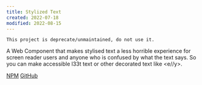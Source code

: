 ```yaml
---
title: Stylized Text
created: 2022-07-18
modified: 2022-08-15
---
```


~~~ callout **Warning!**
This project is deprecate/unmaintained, do not use it.
~~~

A Web Component that makes stylised text a less horrible experience for screen reader users and anyone who is confused by what the text says. So you can make accessible l33t text or other decorated text like <e//y>.

[NPM](https://www.npmjs.com/package/stylized-text)
[GitHub](https://github.com/EllyLoel/stylized-text)
